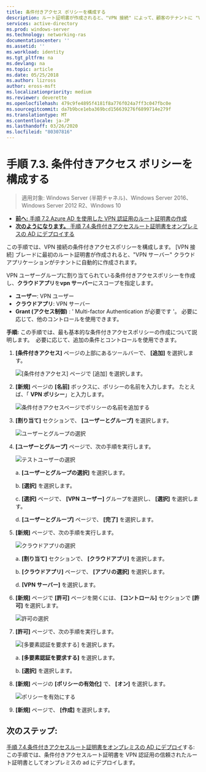 ```yaml
---
title: 条件付きアクセス ポリシーを構成する
description: ルート証明書が作成されると、"VPN 接続" によって、顧客のテナントに "VPN サーバー" クラウドアプリケーションの作成がトリガーされます。
services: active-directory
ms.prod: windows-server
ms.technology: networking-ras
documentationcenter: ''
ms.assetid: ''
ms.workload: identity
ms.tgt_pltfrm: na
ms.devlang: na
ms.topic: article
ms.date: 05/25/2018
ms.author: lizross
author: eross-msft
ms.localizationpriority: medium
ms.reviewer: deverette
ms.openlocfilehash: 479c9fe4895f4181f8a776f024a7ff3c047fbc0e
ms.sourcegitcommit: da7b9bce1eba369bcd156639276f6899714e279f
ms.translationtype: MT
ms.contentlocale: ja-JP
ms.lasthandoff: 03/26/2020
ms.locfileid: "80307816"
---
```

# <a name="step-73-configure-the-conditional-access-policy"></a>手順 7.3. 条件付きアクセス ポリシーを構成する

>適用対象: Windows Server (半期チャネル)、Windows Server 2016、Windows Server 2012 R2、Windows 10

- [**前へ:** 手順 7.2.Azure AD を使用した VPN 認証用のルート証明書の作成](vpn-create-root-cert-for-vpn-auth-azure-ad.md)
- [**次のようになります。** 手順 7.4.条件付きアクセスルート証明書をオンプレミスの AD にデプロイする](vpn-deploy-cond-access-root-cert-to-on-premise-ad.md)

この手順では、VPN 接続の条件付きアクセスポリシーを構成します。 [VPN 接続] ブレードに最初のルート証明書が作成されると、"VPN サーバー" クラウドアプリケーションがテナントに自動的に作成されます。

VPN ユーザーグループに割り当てられている条件付きアクセスポリシーを作成し、**クラウドアプリ**を**vpn サーバー**にスコープを指定します。

- **ユーザー**: VPN ユーザー
- **クラウドアプリ**: VPN サーバー
- **Grant (アクセス制御)** : ' Multi-factor Authentication が必要です '。 必要に応じて、他のコントロールを使用できます。

**手順:** この手順では、最も基本的な条件付きアクセスポリシーの作成について説明します。  必要に応じて、追加の条件とコントロールを使用できます。


1. **[条件付きアクセス]** ページの上部にあるツールバーで、 **[追加]** を選択します。

    ![[条件付きアクセス] ページで [追加] を選択します。](../../media/Always-On-Vpn/07.png)

2. **[新規]** ページの **[名前]** ボックスに、ポリシーの名前を入力します。 たとえば、「 **VPN ポリシー**」と入力します。

    ![条件付きアクセスページでポリシーの名前を追加する](../../media/Always-On-Vpn/08.png)

3. **[割り当て]** セクションで、 **[ユーザーとグループ]** を選択します。

    ![ユーザーとグループの選択](../../media/Always-On-Vpn/09.png)

4. **[ユーザーとグループ]** ページで、次の手順を実行します。

    ![テストユーザーの選択](../../media/Always-On-Vpn/10.png)

    a. **[ユーザーとグループの選択]** を選択します。

    b. **[選択]** を選択します。

    c. **[選択]** ページで、 **[VPN ユーザー]** グループを選択し、 **[選択]** を選択します。

    d. **[ユーザーとグループ]** ページで、 **[完了]** を選択します。

5. **[新規]** ページで、次の手順を実行します。

    ![クラウドアプリの選択](../../media/Always-On-Vpn/11.png)

    a. **[割り当て]** セクションで、 **[クラウドアプリ]** を選択します。

    b. **[クラウドアプリ]** ページで、 **[アプリの選択]** を選択します。

    d. **[VPN サーバー]** を選択します。

6.  **[新規]** ページで **[許可]** ページを開くには、 **[コントロール]** セクションで **[許可]** を選択します。

    ![許可の選択](../../media/Always-On-Vpn/13.png)

7.  **[許可]** ページで、次の手順を実行します。

    ![[多要素認証を要求する] を選択します。](../../media/Always-On-Vpn/14.png)

    a. **[多要素認証を要求する]** を選択します。

    b. **[選択]** を選択します。

8.  **[新規]** ページの **[ポリシーの有効化]** で、 **[オン]** を選択します。

    ![ポリシーを有効にする](../../media/Always-On-Vpn/15.png)

9.  **[新規]** ページで、 **[作成]** を選択します。


## <a name="next-steps"></a>次のステップ:
[手順 7.4.条件付きアクセスルート証明書をオンプレミスの AD にデプロイ](vpn-deploy-cond-access-root-cert-to-on-premise-ad.md)する: この手順では、条件付きアクセスルート証明書を VPN 認証用の信頼されたルート証明書としてオンプレミスの ad にデプロイします。
